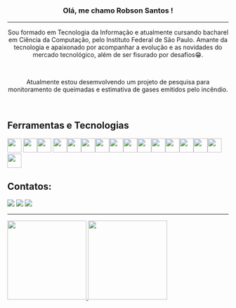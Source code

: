 <h3 align="center"> <b>Olá, me chamo Robson Santos !</b></h3>
<hr>

<p align="center">
  Sou formado em Tecnologia da Informação e atualmente cursando bacharel em Ciência da Computação, pelo Instituto Federal de São Paulo. Amante da tecnologia e apaixonado por acompanhar a evolução e as novidades do mercado tecnológico, além de ser fisurado por desafios😁.
</p>
<br>

<p align="center">
  Atualmente estou desemvolvendo um projeto de pesquisa para monitoramento de queimadas e estimativa de gases emitidos pelo incêndio.
</p>
<br>


## Ferramentas e Tecnologias

<img width="32" height="32" src="https://cdn.jsdelivr.net/gh/devicons/devicon@latest/icons/angular/angular-original.svg" /> <img width="32" height="32" src="https://cdn.jsdelivr.net/gh/devicons/devicon@latest/icons/cplusplus/cplusplus-original.svg" /><img width="32" height="32" src="https://cdn.jsdelivr.net/gh/devicons/devicon@latest/icons/c/c-original.svg" />
<img  width="32" height="32" src="https://cdn.jsdelivr.net/gh/devicons/devicon@latest/icons/css3/css3-original.svg" /><img width="32" height="32"  src="https://cdn.jsdelivr.net/gh/devicons/devicon@latest/icons/html5/html5-original.svg" /><img width="32" height="32" src="https://cdn.jsdelivr.net/gh/devicons/devicon@latest/icons/git/git-original.svg" /><img width="32" height="32" src="https://cdn.jsdelivr.net/gh/devicons/devicon@latest/icons/github/github-original.svg" /><img width="32" height="32" src="https://cdn.jsdelivr.net/gh/devicons/devicon@latest/icons/java/java-original.svg" /><img  width="32" height="32" src="https://cdn.jsdelivr.net/gh/devicons/devicon@latest/icons/javascript/javascript-original.svg" /><img width="32" height="32" src="https://cdn.jsdelivr.net/gh/devicons/devicon@latest/icons/ionic/ionic-original.svg" /><img width="32" height="32" src="https://cdn.jsdelivr.net/gh/devicons/devicon@latest/icons/linux/linux-original.svg" /><img width="32" height="32" src="https://cdn.jsdelivr.net/gh/devicons/devicon@latest/icons/mysql/mysql-plain-wordmark.svg" /><img width="32" height="32" src="https://cdn.jsdelivr.net/gh/devicons/devicon@latest/icons/notion/notion-original.svg" /><img width="32" height="32" src="https://cdn.jsdelivr.net/gh/devicons/devicon@latest/icons/python/python-original-wordmark.svg" /><img width="32" height="32" src="https://cdn.jsdelivr.net/gh/devicons/devicon@latest/icons/vscode/vscode-original.svg" /><img width="32" height="32" src="https://cdn.jsdelivr.net/gh/devicons/devicon@latest/icons/bash/bash-original.svg" />

## Contatos:

<div>

<a href="https://instagram.com/robson.b.santos" target="_blank"><img loading="lazy" src="https://img.shields.io/badge/-Instagram-%23E4405F?style=for-the-badge&logo=instagram&logoColor=white" target="_blank"></a>
<a href = "mailto:rb9344062@gmail.com"><img loading="lazy" src="https://img.shields.io/badge/Gmail-D14836?style=for-the-badge&logo=gmail&logoColor=white" target="_blank"></a>
<a href="https://www.linkedin.com/in/robson-santos-8aab7a207" target="_blank"><img loading="lazy" src="https://img.shields.io/badge/-LinkedIn-%230077B5?style=for-the-badge&logo=linkedin&logoColor=white" target="_blank"></a>   
</div>

<hr>

<div>
<a href="https://github.com/RobsonMaker">
<img loading="lazy" height="180em" src="https://github-readme-stats.vercel.app/api/top-langs/?username=RobsonMaker&layout=compact&langs_count=7&theme=dracula"/>
<img loading="lazy" height="180em" src="https://github-readme-stats.vercel.app/api?username=RobsonMaker&show_icons=true&theme=dracula&include_all_commits=true&count_private=true"/>
</div>
















